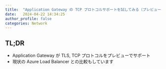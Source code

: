 ```yaml
---
title:  "Application Gateway の TCP プロトコルサポートを試してみる（プレビュー）"
date:   2024-04-22 14:34:25
author_profile: false
categories: Network
---
```


## TL;DR

* Application Gateway が TLS, TCP プロトコルをプレビューでサポート
* 現状の Azure Load Balancer との比較もしています